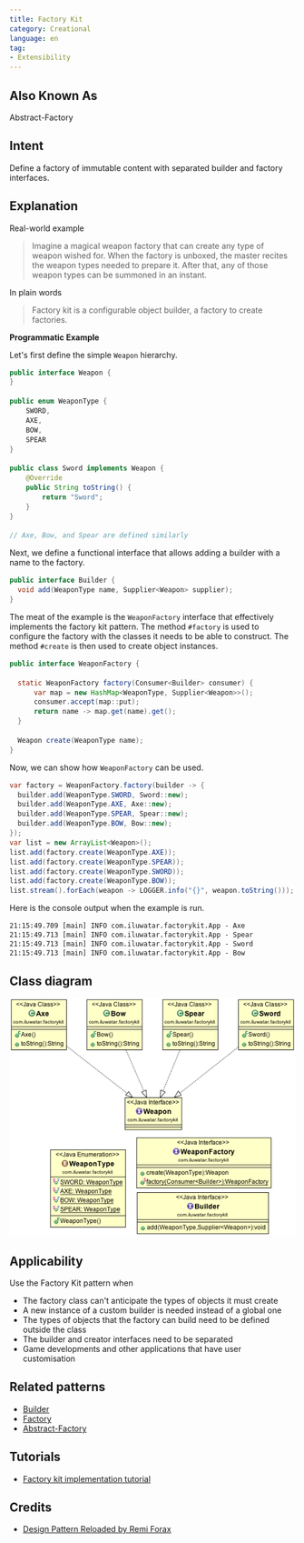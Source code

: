 ```yaml
---
title: Factory Kit
category: Creational
language: en
tag:
- Extensibility
---
```

## Also Known As

Abstract-Factory

## Intent

Define a factory of immutable content with separated builder and factory interfaces.

## Explanation

Real-world example

> Imagine a magical weapon factory that can create any type of weapon wished for. When the factory
> is unboxed, the master recites the weapon types needed to prepare it. After that, any of those
> weapon types can be summoned in an instant.

In plain words

> Factory kit is a configurable object builder, a factory to create factories.

**Programmatic Example**

Let's first define the simple `Weapon` hierarchy.

```java
public interface Weapon {
}

public enum WeaponType {
    SWORD,
    AXE,
    BOW,
    SPEAR
}

public class Sword implements Weapon {
    @Override
    public String toString() {
        return "Sword";
    }
}

// Axe, Bow, and Spear are defined similarly
```

Next, we define a functional interface that allows adding a builder with a name to the factory.

```java
public interface Builder {
  void add(WeaponType name, Supplier<Weapon> supplier);
}
```

The meat of the example is the `WeaponFactory` interface that effectively implements the factory
kit pattern. The method `#factory` is used to configure the factory with the classes it needs to
be able to construct. The method `#create` is then used to create object instances.

```java
public interface WeaponFactory {

  static WeaponFactory factory(Consumer<Builder> consumer) {
      var map = new HashMap<WeaponType, Supplier<Weapon>>();
      consumer.accept(map::put);
      return name -> map.get(name).get();
  }
    
  Weapon create(WeaponType name);
}
```

Now, we can show how `WeaponFactory` can be used.

```java
var factory = WeaponFactory.factory(builder -> {
  builder.add(WeaponType.SWORD, Sword::new);
  builder.add(WeaponType.AXE, Axe::new);
  builder.add(WeaponType.SPEAR, Spear::new);
  builder.add(WeaponType.BOW, Bow::new);
});
var list = new ArrayList<Weapon>();
list.add(factory.create(WeaponType.AXE));
list.add(factory.create(WeaponType.SPEAR));
list.add(factory.create(WeaponType.SWORD));
list.add(factory.create(WeaponType.BOW));
list.stream().forEach(weapon -> LOGGER.info("{}", weapon.toString()));
```

Here is the console output when the example is run.

```
21:15:49.709 [main] INFO com.iluwatar.factorykit.App - Axe
21:15:49.713 [main] INFO com.iluwatar.factorykit.App - Spear
21:15:49.713 [main] INFO com.iluwatar.factorykit.App - Sword
21:15:49.713 [main] INFO com.iluwatar.factorykit.App - Bow
```

## Class diagram

![alt text](etc/factory-kit.png "Factory Kit")

## Applicability

Use the Factory Kit pattern when

* The factory class can't anticipate the types of objects it must create
* A new instance of a custom builder is needed instead of a global one
* The types of objects that the factory can build need to be defined outside the class
* The builder and creator interfaces need to be separated
* Game developments and other applications that have user customisation

## Related patterns

* [Builder](https://java-design-patterns.com/patterns/builder/)
* [Factory](https://java-design-patterns.com/patterns/factory/)
* [Abstract-Factory](https://java-design-patterns.com/patterns/abstract-factory/)

## Tutorials

* [Factory kit implementation tutorial](https://diego-pacheco.medium.com/factory-kit-pattern-66d5ccb0c405)

## Credits

* [Design Pattern Reloaded by Remi Forax](https://www.youtube.com/watch?v=-k2X7guaArU)
